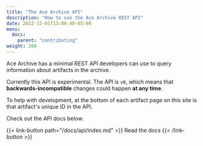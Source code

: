 ```yaml
---
title: "The Ace Archive API"
description: "How to use the Ace Archive REST API"
date: 2022-12-01T13:09:40-05:00
menu:
  docs:
    parent: "contributing"
weight: 204
---
```


Ace Archive has a minimal REST API developers can use to query information about
artifacts in the archive.

Currently this API is experimental. The API is `v0`, which means that
**backwards-incompatible** changes could happen **at any time**.

To help with development, at the bottom of each artifact page on this site is
that artifact's unique ID in the API.

Check out the API docs below.

{{< link-button path="/docs/api/index.md" >}}
Read the docs
{{< /link-button >}}
